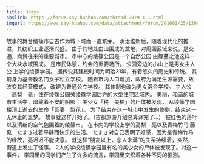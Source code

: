 ```yaml
---
title: 3days
bbslink: https://forum.say-huahuo.com/thread-2079-1-1.html
imgurl: https://www.say-huahuo.com/data/attachment/forum/201601/25/130610mqk944m94rv4mrv4.png
---
```


故事的舞台绫篠市自古作为城下町而一直繁荣。
明治维新后，随着现代化的推进，其纺织工业逐渐兴盛。
由于其地处由山围成的盆地，对周围区域来说，是交通，商贸往来的重要城市。
市中心的绫篠公园是一个自然公园
由篠蔓之池这样一个大块水域围成。
是市民休憩，约会的重要场所，
公园旁边的小山上是男女主人公
上学的绫篠学园。
据传说其建校时间为明治31年，有着悠久的历史和传统。
其前身为基督教名门女子私立学校。
随着市内人口增加，政府为满足生源需要，故改变其经营模式，
改建为普通公立学校。
其体制也改为男女混合学校。
主人公「高梨　亮」住在绫篠公园旁绫篠学园后方的大型住宅区域内。
美丽，和谐的城市生活中，暗藏着不安的阴影：
美少女「柊　美柚」的尸体被发现，
从绫篠学园楼顶上逝去的生命「吾妻　梨花」。
为了结束在这一城市中发生的惨剧，结束这一无休止的噩梦。
故事就这样开始了。（古都旅游介绍总算译完了...）
被红色的落叶以及清新的空气包围着的绫篠市。
在市内的学校上学的高梨　亮以及青梅竹马 藤见　たまき过着平静而快乐的生活。
たまき对自己表明了好感，因为是青梅竹马的缘故，亮迟迟不能决意。
就这样“朋友以上，恋人未满”的关系持续着，突然，街道上发生了怪事。
2人的学校绫篠学园里有名的美少女的尸体被发现了。对这一事件，
学园里的同学们产生了许多的流言，学园里交织着各种不同的推测。<!--more-->

